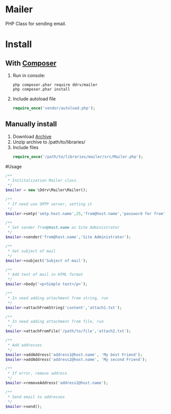 # Mailer
PHP Class for sending email.

# Install
## With [Composer](https://getcomposer.org/)
1. Run in console:
    ```text
    php composer.phar require ddrv/mailer
    php composer.phar install
    ```
1. Include autoload file
    ```php
    require_once('vendor/autoload.php');
    ```
## Manually install
1. Download [Archive](https://github.com/ddrv/mailer/archive/master.zip)
1. Unzip archive to /path/to/libraries/
1. Include files
    ```php
    require_once('/path/to/libraries/mailer/src/Mailer.php');
    ```

#Usage

```php
/**
 * Inititalization Mailer class. 
 */
$mailer = new \Ddrv\Mailer\Mailer();

/**
 * If need use SMTP server, setting it
 */
$mailer->smtp('smtp.host.name',25,'from@host.name','password for from', 'http://host.name');

/**
 * Set sender from@host.name as Site Administrator
 */
$mailer->sender('from@host.name','Site Administrator');

/**
 * Set subject of mail
 */
$mailer->subject('Subject of mail');

/**
 * Add text of mail in HTML format
 */
$mailer->body('<p>Simple text</p>');

/**
 * In need adding attachment from string, run
 */
$mailer->attachFromString('content','attach1.txt');

/**
 * In need adding attachment from file, run
 */
$mailer->attachFromFile('/path/to/file','attach2.txt');

/**
 * Add addresses
 */
$mailer->addAddress('address1@host.name', 'My best Friend');
$mailer->addAddress('address2@host.name', 'My second Friend');

/**
 * If error, remove address
 */
$mailer->removeAddress('address2@host.name');

/**
 * Send email to addresses
 */
$mailer->send();
```